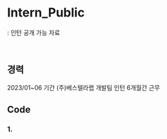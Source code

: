 # Intern_Public
: 인턴 공개 가능 자료

<br>

## 경력
2023/01~06 기간 (주)베스텔라랩 개발팀 인턴 6개월간 근무
<br>

## Code
### 1. 
